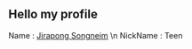   ## Hello my profile ##
  
  Name : [Jirapong Songneim](https://www.facebook.com/profile.php?id=100012714318389) \n
  NickName : Teen
  
